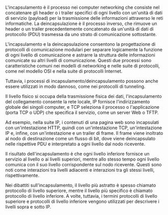 


L'incapsulamento è il processo nei computer networking che consiste nel concatenare gli header o i trailer specifici di ogni livello con un'unità di dati di servizio (payload) per la trasmissione delle informazioni attraverso le reti informatiche. La deincapsulazione è il processo inverso, che rimuove un header o un trailer precedentemente concatenato da un'unità di dati di protocollo (PDU) trasmessa da uno strato di comunicazione sottostante.

L'incapsulamento e la deincapsulazione consentono la progettazione di protocolli di comunicazione modulari per separare logicamente la funzione di ogni livello di comunicazione e astrarre la struttura delle informazioni comunicate su altri livelli di comunicazione. Questi due processi sono caratteristiche comuni nei modelli di networking e nelle suite di protocolli, come nel modello OSI e nella suite di protocolli Internet.

Tuttavia, i processi di incapsulamento/deincapsulamento possono anche essere utilizzati in modo dannoso, come nei protocolli di tunneling.

Il livello fisico si occupa della trasmissione fisica dei dati, l'incapsulamento del collegamento consente la rete locale, IP fornisce l'indirizzamento globale dei singoli computer, e TCP seleziona il processo o l'applicazione (porta TCP o UDP) che specifica il servizio, come un server Web o TFTP.

Ad esempio, nella suite IP, i contenuti di una pagina web sono incapsulati con un'intestazione HTTP, quindi con un'intestazione TCP, un'intestazione IP e, infine, con un'intestazione e un trailer di frame. Il frame viene inoltrato al nodo di destinazione come un flusso di bit, dove viene deincapsulato nelle rispettive PDU e interpretato a ogni livello dal nodo ricevente.

Il risultato dell'incapsulamento è che ogni livello inferiore fornisce un servizio al livello o ai livelli superiori, mentre allo stesso tempo ogni livello comunica con il suo livello corrispondente sul nodo ricevente. Questi sono noti come interazioni tra livelli adiacenti e interazioni tra gli stessi livelli, rispettivamente.

Nei dibattiti sull'incapsulamento, il livello più astratto è spesso chiamato protocollo di livello superiore, mentre il livello più specifico è chiamato protocollo di livello inferiore. A volte, tuttavia, i termini protocolli di livello superiore e protocolli di livello inferiore vengono utilizzati per descrivere i livelli sopra e sotto IP.